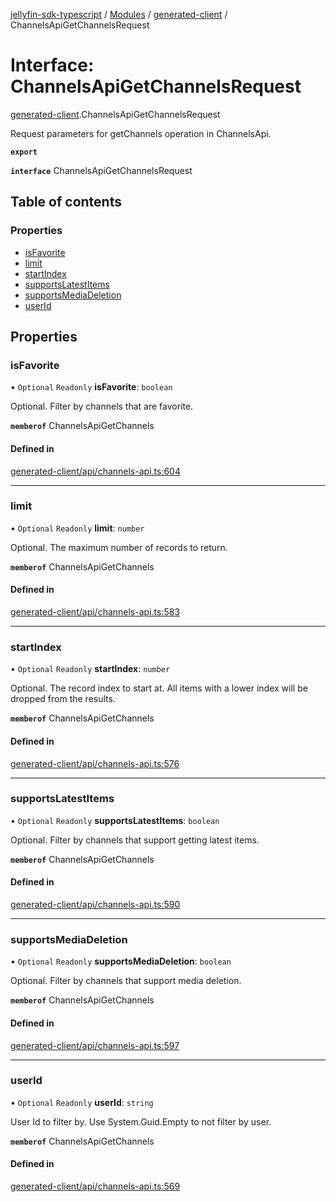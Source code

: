 [jellyfin-sdk-typescript](../README.md) / [Modules](../modules.md) / [generated-client](../modules/generated_client.md) / ChannelsApiGetChannelsRequest

# Interface: ChannelsApiGetChannelsRequest

[generated-client](../modules/generated_client.md).ChannelsApiGetChannelsRequest

Request parameters for getChannels operation in ChannelsApi.

**`export`**

**`interface`** ChannelsApiGetChannelsRequest

## Table of contents

### Properties

- [isFavorite](generated_client.ChannelsApiGetChannelsRequest.md#isfavorite)
- [limit](generated_client.ChannelsApiGetChannelsRequest.md#limit)
- [startIndex](generated_client.ChannelsApiGetChannelsRequest.md#startindex)
- [supportsLatestItems](generated_client.ChannelsApiGetChannelsRequest.md#supportslatestitems)
- [supportsMediaDeletion](generated_client.ChannelsApiGetChannelsRequest.md#supportsmediadeletion)
- [userId](generated_client.ChannelsApiGetChannelsRequest.md#userid)

## Properties

### isFavorite

• `Optional` `Readonly` **isFavorite**: `boolean`

Optional. Filter by channels that are favorite.

**`memberof`** ChannelsApiGetChannels

#### Defined in

[generated-client/api/channels-api.ts:604](https://github.com/thornbill/jellyfin-sdk-typescript/blob/0f61f16/src/generated-client/api/channels-api.ts#L604)

___

### limit

• `Optional` `Readonly` **limit**: `number`

Optional. The maximum number of records to return.

**`memberof`** ChannelsApiGetChannels

#### Defined in

[generated-client/api/channels-api.ts:583](https://github.com/thornbill/jellyfin-sdk-typescript/blob/0f61f16/src/generated-client/api/channels-api.ts#L583)

___

### startIndex

• `Optional` `Readonly` **startIndex**: `number`

Optional. The record index to start at. All items with a lower index will be dropped from the results.

**`memberof`** ChannelsApiGetChannels

#### Defined in

[generated-client/api/channels-api.ts:576](https://github.com/thornbill/jellyfin-sdk-typescript/blob/0f61f16/src/generated-client/api/channels-api.ts#L576)

___

### supportsLatestItems

• `Optional` `Readonly` **supportsLatestItems**: `boolean`

Optional. Filter by channels that support getting latest items.

**`memberof`** ChannelsApiGetChannels

#### Defined in

[generated-client/api/channels-api.ts:590](https://github.com/thornbill/jellyfin-sdk-typescript/blob/0f61f16/src/generated-client/api/channels-api.ts#L590)

___

### supportsMediaDeletion

• `Optional` `Readonly` **supportsMediaDeletion**: `boolean`

Optional. Filter by channels that support media deletion.

**`memberof`** ChannelsApiGetChannels

#### Defined in

[generated-client/api/channels-api.ts:597](https://github.com/thornbill/jellyfin-sdk-typescript/blob/0f61f16/src/generated-client/api/channels-api.ts#L597)

___

### userId

• `Optional` `Readonly` **userId**: `string`

User Id to filter by. Use System.Guid.Empty to not filter by user.

**`memberof`** ChannelsApiGetChannels

#### Defined in

[generated-client/api/channels-api.ts:569](https://github.com/thornbill/jellyfin-sdk-typescript/blob/0f61f16/src/generated-client/api/channels-api.ts#L569)
